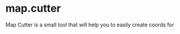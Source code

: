 map.cutter
==========
Map Cutter is a small tool that will help you to easily create coords for <area shape="poly">
